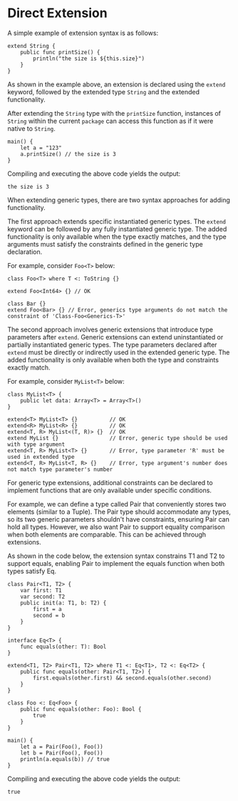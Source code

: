 # Direct Extension

A simple example of extension syntax is as follows:

<!-- verify -printSize -->

```cangjie
extend String {
    public func printSize() {
        println("the size is ${this.size}")
    }
}
```

As shown in the example above, an extension is declared using the `extend` keyword, followed by the extended type `String` and the extended functionality.

After extending the `String` type with the `printSize` function, instances of `String` within the current `package` can access this function as if it were native to `String`.

<!-- verify -printSize -->

```cangjie
main() {
    let a = "123"
    a.printSize() // the size is 3
}
```

Compiling and executing the above code yields the output:

<!-- verify -printSize -->

```text
the size is 3
```

When extending generic types, there are two syntax approaches for adding functionality.

The first approach extends specific instantiated generic types. The `extend` keyword can be followed by any fully instantiated generic type. The added functionality is only available when the type exactly matches, and the type arguments must satisfy the constraints defined in the generic type declaration.

For example, consider `Foo<T>` below:

<!-- compile.error -->

```cangjie
class Foo<T> where T <: ToString {}

extend Foo<Int64> {} // OK

class Bar {}
extend Foo<Bar> {} // Error, generics type arguments do not match the constraint of 'Class-Foo<Generics-T>'
```

The second approach involves generic extensions that introduce type parameters after `extend`. Generic extensions can extend uninstantiated or partially instantiated generic types. The type parameters declared after `extend` must be directly or indirectly used in the extended generic type. The added functionality is only available when both the type and constraints exactly match.

For example, consider `MyList<T>` below:

<!-- compile.error -->

```cangjie
class MyList<T> {
    public let data: Array<T> = Array<T>()
}

extend<T> MyList<T> {}          // OK
extend<R> MyList<R> {}          // OK
extend<T, R> MyList<(T, R)> {}  // OK
extend MyList {}                // Error, generic type should be used with type argument
extend<T, R> MyList<T> {}       // Error, type parameter 'R' must be used in extended type
extend<T, R> MyList<T, R> {}    // Error, type argument's number does not match type parameter's number
```

For generic type extensions, additional constraints can be declared to implement functions that are only available under specific conditions.

For example, we can define a type called Pair that conveniently stores two elements (similar to a Tuple). The Pair type should accommodate any types, so its two generic parameters shouldn't have constraints, ensuring Pair can hold all types. However, we also want Pair to support equality comparison when both elements are comparable. This can be achieved through extensions.

As shown in the code below, the extension syntax constrains T1 and T2 to support equals, enabling Pair to implement the equals function when both types satisfy Eq<T>.

<!-- verify -->

```cangjie
class Pair<T1, T2> {
    var first: T1
    var second: T2
    public init(a: T1, b: T2) {
        first = a
        second = b
    }
}

interface Eq<T> {
    func equals(other: T): Bool
}

extend<T1, T2> Pair<T1, T2> where T1 <: Eq<T1>, T2 <: Eq<T2> {
    public func equals(other: Pair<T1, T2>) {
        first.equals(other.first) && second.equals(other.second)
    }
}

class Foo <: Eq<Foo> {
    public func equals(other: Foo): Bool {
        true
    }
}

main() {
    let a = Pair(Foo(), Foo())
    let b = Pair(Foo(), Foo())
    println(a.equals(b)) // true
}
```

Compiling and executing the above code yields the output:

```text
true
```